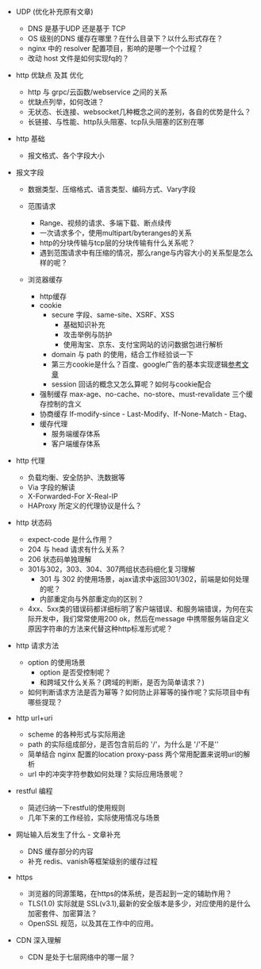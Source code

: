 * UDP (优化补充原有文章)
   * DNS 是基于UDP 还是基于 TCP
   * OS 级别的DNS 缓存在哪里？在什么目录下？以什么形式存在？
   * nginx 中的 resolver 配置项目，影响的是哪一个个过程？
   * 改动 host 文件是如何实现fq的？
   
* http 优缺点 及其 优化
   * http 与 grpc/云函数/webservice 之间的关系
   * 优缺点列举，如何改进？
   * 无状态、长连接、websocket几种概念之间的差别，各自的优势是什么？
   * 长链接、与性能、http队头阻塞、tcp队头阻塞的区别在哪
   
* http 基础
   * 报文格式、各个字段大小
   
* 报文字段
   * 数据类型、压缩格式、语言类型、编码方式、Vary字段
   * 范围请求
     * Range、视频的请求、多端下载、断点续传
     * 一次请求多个，使用multipart/byteranges的关系
     * http的分块传输与tcp层的分块传输有什么关系呢？
     * 遇到范围请求中有压缩的情况，那么range与内容大小的关系型是怎么样的呢？
   
  * 浏览器缓存
    * http缓存
    * cookie 
       * secure 字段、same-site、XSRF、XSS
           * 基础知识补充
           * 攻击举例与防护
           * 使用淘宝、京东、支付宝网站的访问数据包进行解析
       * domain 与 path 的使用，结合工作经验谈一下 
       * 第三方cookie是什么？百度、google广告的基本实现逻辑[参考文章](http://www.bobulous.org.uk/misc/third-party-cookies.html)
       * session 回话的概念又怎么算呢？如何与cookie配合
    * 强制缓存 max-age、no-cache、no-store、must-revalidate 三个缓存控制的含义
    * 协商缓存 If-modify-since - Last-Modify、If-None-Match - Etag、
    * 缓存代理
       * 服务端缓存体系
       * 客户端缓存体系

 * http 代理
   * 负载均衡、安全防护、洗数据等
   * Via 字段的解读
   * X-Forwarded-For X-Real-IP
   * HAProxy 所定义的代理协议是什么？

* http 状态码
  * expect-code 是什么作用？
  * 204 与 head 请求有什么关系？
  * 206 状态码单独理解
  * 301与302，303、304、307两组状态码细化复习理解
     * 301 与 302 的使用场景，ajax请求中返回301/302，前端是如何处理的呢？
     * 内部重定向与外部重定向的区别？
  * 4xx、5xx类的错误码都详细标明了客户端错误、和服务端错误，为何在实际开发中，我们常常使用200 ok，然后在message 中携带服务端自定义原因字符串的方法来代替这种http标准形式呢？

* http 请求方法
  * option 的使用场景
     * option 是否受控制呢？
     * 和跨域又什么关系？(跨域的判断，是否为简单请求？)
  * 如何判断请求方法是否为幂等？如何防止非幂等的操作呢？实际项目中有哪些提现？
  
* http url+uri
   * scheme 的各种形式与实际用途
   * path 的实际组成部分，是否包含前后的 '/'，为什么是 '/'不是'\'
   * 简单结合 nginx 配置的location proxy-pass 两个常用配置来说明url的解析
   * url 中的冲突字符参数如何处理？实际应用场景呢？
   
   
 * restful 编程
   * 简述归纳一下restful的使用规则
   * 几年下来的工作经验，实际使用情况与场景

* 网址输入后发生了什么 - 文章补充   
  * DNS 缓存部分的内容
  * 补充 redis、vanish等框架级别的缓存过程
   
  
 * https
    * 浏览器的同源策略，在https的体系统，是否起到一定的辅助作用？
    * TLS(1.0) 实际就是 SSL(v3.1),最新的安全版本是多少，对应使用的是什么加密套件、加密算法？
    * OpenSSL 规范，以及其在工作中的应用。
    

* CDN 深入理解
   * CDN 是处于七层网络中的哪一层？
   
 

